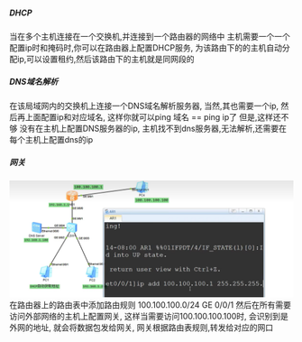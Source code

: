 ##### DHCP
当在多个主机连接在一个交换机,并连接到一个路由器的网络中
主机需要一个一个配置ip时和掩码时,你可以在路由器上配置DHCP服务,
为该路由下的的主机自动分配ip,可以设置租约,然后该路由下的主机就是同网段的

##### DNS域名解析
在该局域网内的交换机上连接一个DNS域名解析服务器, 当然,其也需要一个ip,
然后再上面配置ip和对应域名,
这样你就可以ping 域名 == ping ip了
但是,这样还不够
没有在主机上配置DNS服务器的ip,
主机找不到dns服务器,无法解析,还需要在每个主机上配置dns的ip


##### 网关
![](img/Pasted%20image%2020240407165226.png)
在路由器上的路由表中添加路由规则
100.100.100.0/24    GE 0/0/1 
然后在所有需要访问外部网络的主机上配置网关,
这样当需要访问100.100.100.100时,
会识别到是外网的地址,
就会将数据包发给网关,
网关根据路由表规则,转发给对应的网口

